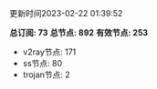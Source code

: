 更新时间2023-02-22 01:39:52

**总订阅: 73**
**总节点: 892**
**有效节点: 253**
- v2ray节点: 171
- ss节点: 80
- trojan节点: 2
